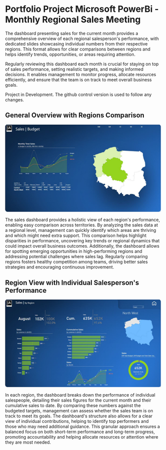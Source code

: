 # Portfolio Project Microsoft PowerBi - Monthly Regional Sales Meeting

The dashboard presenting sales for the current month provides a comprehensive overview of each regional salesperson's performance, with dedicated slides showcasing individual numbers from their respective regions. This format allows for clear comparisons between regions and helps identify trends, opportunities, or areas requiring attention.

Regularly reviewing this dashboard each month is crucial for staying on top of sales performance, setting realistic targets, and making informed decisions. It enables management to monitor progress, allocate resources efficiently, and ensure that the team is on track to meet overall business goals.

Project in Development. The github control version is used to follow any changes.

## General Overview with Regions Comparison

![alt text](https://github.com/pawelkulakowski/powerbi_portfolio_project_five/blob/master/project_01.JPG?raw=true)

The sales dashboard provides a holistic view of each region's performance, enabling easy comparison across territories. By analyzing the sales data at a regional level, management can quickly identify which areas are thriving and which might need extra support. This comparison helps highlight disparities in performance, uncovering key trends or regional dynamics that could impact overall business outcomes. Additionally, the dashboard allows for spotting emerging opportunities in high-performing regions and addressing potential challenges where sales lag. Regularly comparing regions fosters healthy competition among teams, driving better sales strategies and encouraging continuous improvement.

## Region View with Individual Salesperson's Performance

![alt text](https://github.com/pawelkulakowski/powerbi_portfolio_project_five/blob/master/project_02.JPG?raw=true)

In each region, the dashboard breaks down the performance of individual salespeople, detailing their sales figures for the current month and their cumulative sales to date. By comparing these numbers against the budgeted targets, management can assess whether the sales team is on track to meet its goals. The dashboard's structure also allows for a clear view of individual contributions, helping to identify top performers and those who may need additional guidance. This granular approach ensures a balanced focus on both short-term performance and long-term progress, promoting accountability and helping allocate resources or attention where they are most needed.
